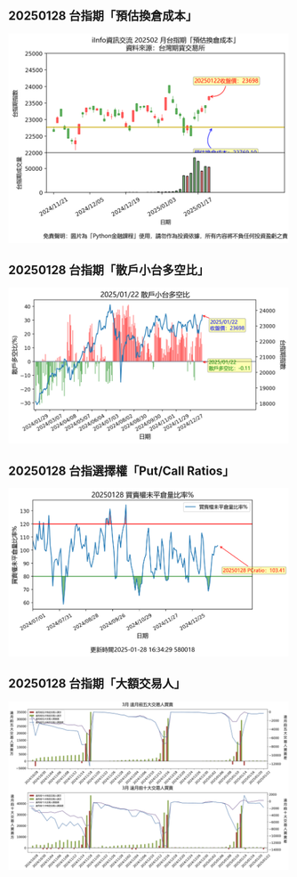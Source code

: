 ## 20250128 台指期「預估換倉成本」
![](images/txfcost.png)

## 20250128 台指期「散戶小台多空比」
![](images/bbiri.png)

## 20250128 台指選擇權「Put/Call Ratios」
![](images/pcratio.png)

## 20250128 台指期「大額交易人」
![](images/blocktrade.png)

